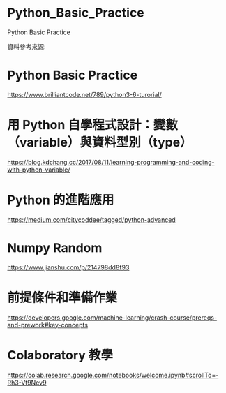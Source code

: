 # Python_Basic_Practice
Python Basic Practice

資料參考來源:

# Python Basic Practice
https://www.brilliantcode.net/789/python3-6-turorial/

# 用 Python 自學程式設計：變數（variable）與資料型別（type）
https://blog.kdchang.cc/2017/08/11/learning-programming-and-coding-with-python-variable/

# Python 的進階應用
https://medium.com/citycoddee/tagged/python-advanced

# Numpy Random
https://www.jianshu.com/p/214798dd8f93

# 前提條件和準備作業
https://developers.google.com/machine-learning/crash-course/prereqs-and-prework#key-concepts

# Colaboratory 教學
https://colab.research.google.com/notebooks/welcome.ipynb#scrollTo=-Rh3-Vt9Nev9
